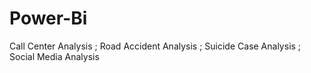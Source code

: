 # Power-Bi
Call Center Analysis ;
Road Accident Analysis ;
Suicide Case Analysis ;
Social Media Analysis
